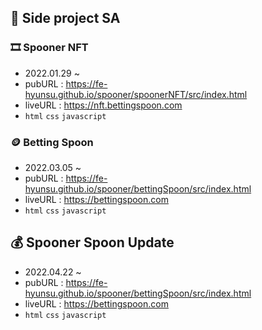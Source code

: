 ## 🎏 Side project SA

### 🎞 Spooner NFT
- 2022.01.29 ~
- pubURL : https://fe-hyunsu.github.io/spooner/spoonerNFT/src/index.html
- liveURL : https://nft.bettingspoon.com
- `html` `css` `javascript`

### 🪙 Betting Spoon
- 2022.03.05 ~
- pubURL : https://fe-hyunsu.github.io/spooner/bettingSpoon/src/index.html
- liveURL : https://bettingspoon.com
- `html` `css` `javascript`

## 💰 Spooner Spoon Update
- 2022.04.22 ~
- pubURL : https://fe-hyunsu.github.io/spooner/bettingSpoon/src/index.html
- liveURL : https://bettingspoon.com
- `html` `css` `javascript`
